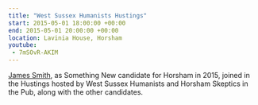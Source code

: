 ```yaml
---
title: "West Sussex Humanists Hustings"
start: 2015-05-01 18:00:00 +00:00
end: 2015-05-01 20:00:00 +00:00
location: Lavinia House, Horsham
youtube:
 - 7mSOvR-AKIM
---
```


[James Smith](/people/james-smith), as Something New candidate for Horsham in 2015, joined in the Hustings hosted by West Sussex Humanists and Horsham Skeptics in the Pub, along with the other candidates.